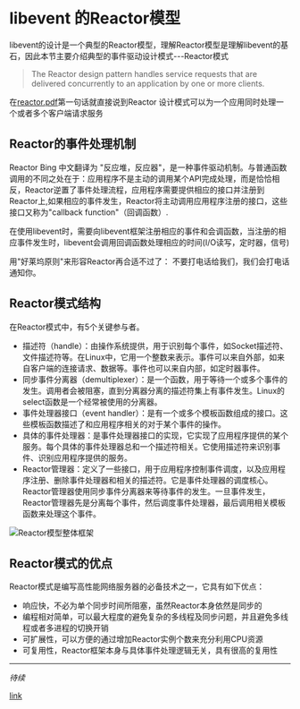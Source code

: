 # libevent 的Reactor模型
libevent的设计是一个典型的Reactor模型，理解Reactor模型是理解libevent的基石，因此本节主要介绍典型的事件驱动设计模式---Reactor模式

> The Reactor design pattern handles service requests that are delivered concurrently to an application by one or more clients.

在[reactor.pdf](http://www.laputan.org/pub/sag/reactor.pdf)第一句话就直接说到Reactor 设计模式可以为一个应用同时处理一个或者多个客户端请求服务

## Reactor的事件处理机制
Reactor Bing 中文翻译为 "反应堆，反应器"，是一种事件驱动机制。与普通函数调用的不同之处在于：应用程序不是主动的调用某个API完成处理，而是恰恰相反，Reactor逆置了事件处理流程，应用程序需要提供相应的接口并注册到Reactor上,如果相应的事件发生，Reactor将主动调用应用程序注册的接口，这些接口又称为"callback function"（回调函数）.

在使用libevent时，需要向libevent框架注册相应的事件和会调函数，当注册的相应事件发生时，libevent会调用回调函数处理相应的时间(I/O读写，定时器，信号)

用"好莱坞原则"来形容Reactor再合适不过了： 不要打电话给我们，我们会打电话通知你。
## Reactor模式结构
在Reactor模式中，有5个关键参与者。
* 描述符（handle）：由操作系统提供，用于识别每个事件，如Socket描述符、文件描述符等。在Linux中，它用一个整数来表示。事件可以来自外部，如来自客户端的连接请求、数据等。事件也可以来自内部，如定时器事件。
* 同步事件分离器（demultiplexer）：是一个函数，用于等待一个或多个事件的发生。调用者会被阻塞，直到分离器分离的描述符集上有事件发生。Linux的select函数是一个经常被使用的分离器。
* 事件处理器接口（event handler）：是有一个或多个模板函数组成的接口。这些模板函数描述了和应用程序相关的对于某个事件的操作。
* 具体的事件处理器：是事件处理器接口的实现，它实现了应用程序提供的某个服务。每个具体的事件处理器总和一个描述符相关。它使用描述符来识别事件、识别应用程序提供的服务。
* Reactor管理器：定义了一些接口，用于应用程序控制事件调度，以及应用程序注册、删除事件处理器和相关的描述符。它是事件处理器的调度核心。Reactor管理器使用同步事件分离器来等待事件的发生。一旦事件发生，Reactor管理器先是分离每个事件，然后调度事件处理器，最后调用相关模板函数来处理这个事件。

![Reactor模型整体框架](http://7xoqng.com1.z0.glb.clouddn.com/20160421.png "Reactor模型整体框架")

## Reactor模式的优点
Reactor模式是编写高性能网络服务器的必备技术之一，它具有如下优点：
* 响应快，不必为单个同步时间所阻塞，虽然Reactor本身依然是同步的
* 编程相对简单，可以最大程度的避免复杂的多线程及同步问题，并且避免多线程或者多进程的切换开销
* 可扩展性，可以方便的通过增加Reactor实例个数来充分利用CPU资源
* 可复用性，Reactor框架本身与具体事件处理逻辑无关，具有很高的复用性

***
*待续*

[link](http://blog.csdn.net/sparkliang/article/details/4957744)